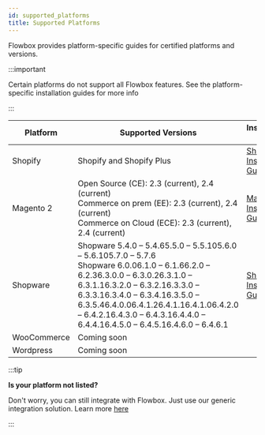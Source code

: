 ```yaml
---
id: supported_platforms
title: Supported Platforms
---
```


Flowbox provides platform-specific guides for certified platforms and versions.

:::important

Certain platforms do not support all Flowbox features. See the platform-specific installation guides for more info

:::

| Platform    | Supported Versions  | Installation Guide  |
|-------------|---------------------|---------------------|
| Shopify     | Shopify and Shopify Plus |  [Shopify Installation Guide](/docs/guides/shopify) |
| Magento 2   | Open Source (CE): 2.3 (current), 2.4 (current)<br/>Commerce on prem (EE): 2.3 (current), 2.4 (current)<br/>Commerce on Cloud (ECE): 2.3 (current), 2.4 (current) | [Magento 2 Installation Guide](/docs/guides/magento) |
| Shopware    | Shopware 5.4.0 – 5.4.65.5.0 – 5.5.105.6.0 – 5.6.105.7.0 – 5.7.6<br/>Shopware 6.0.06.1.0 – 6.1.66.2.0 – 6.2.36.3.0.0 – 6.3.0.26.3.1.0 – 6.3.1.16.3.2.0 – 6.3.2.16.3.3.0 – 6.3.3.16.3.4.0 – 6.3.4.16.3.5.0 – 6.3.5.46.4.0.06.4.1.26.4.1.16.4.1.06.4.2.0 – 6.4.2.16.4.3.0 – 6.4.3.16.4.4.0 – 6.4.4.16.4.5.0 – 6.4.5.16.4.6.0 – 6.4.6.1 |  [Shopware Installation Guide](/docs/guides/shopware) |
| WooCommerce | Coming soon         |                     |
| Wordpress   | Coming soon         |                     |


:::tip

**Is your platform not listed?**

Don't worry, you can still integrate with Flowbox. Just use our generic integration solution. Learn more [here](/docs/quickstart)

:::
